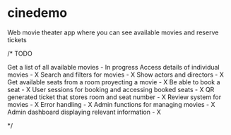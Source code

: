 # cinedemo
Web movie theater app where you can see available movies and reserve tickets 

/* TODO

Get a list of all available movies - In progress
Access details of individual movies - X
Search and filters for movies - X
Show actors and directors - X
Get available seats from a room proyecting a movie - X
Be able to book a seat - X
User sessions for booking and accessing booked seats - X
QR generated ticket that stores room and seat number - X
Review system for movies - X
Error handling - X
Admin functions for managing movies - X
Admin dashboard displaying relevant information - X

*/

